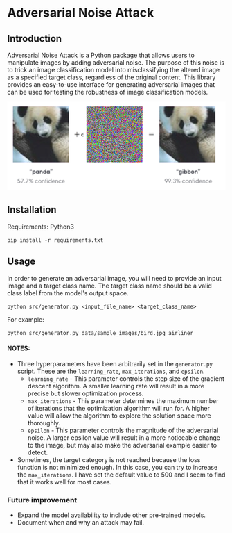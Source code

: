 # Adversarial Noise Attack
## Introduction
Adversarial Noise Attack is a Python package that allows users to manipulate images by adding adversarial noise. 
The purpose of this noise is to trick an image classification model into misclassifying the altered image as a specified 
target class, regardless of the original content. This library provides an easy-to-use interface for generating adversarial 
images that can be used for testing the robustness of image classification models.

![img.png](img.png)

## Installation
Requirements: Python3

```
pip install -r requirements.txt
```

## Usage
In order to generate an adversarial image, you will need to provide an input image and a target class name. The target class name
should be a valid class label from the model's output space.

```shell
python src/generator.py <input_file_name> <target_class_name>
```

For example:
```shell
python src/generator.py data/sample_images/bird.jpg airliner
```

#### NOTES:
- Three hyperparameters have been arbitrarily set in the `generator.py` script. These are the `learning_rate`, `max_iterations`, and `epsilon`. 
  - `learning_rate` - This parameter controls the step size of the gradient descent algorithm. A smaller learning rate will result in a more precise but slower optimization process.
  - `max_iterations` - This parameter determines the maximum number of iterations that the optimization algorithm will run for. A higher value will allow the algorithm to explore the solution space more thoroughly.
  - `epsilon` - This parameter controls the magnitude of the adversarial noise. A larger epsilon value will result in a more noticeable change to the image, but may also make the adversarial example easier to detect.
- Sometimes, the target category is not reached because the loss function is not minimized enough. In this case, you can try to increase the `max_iterations`. I have set the default value to 500 and I seem to find that it works well for most cases.

### Future improvement
- Expand the model availability to include other pre-trained models.
- Document when and why an attack may fail.
